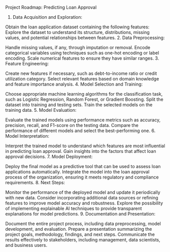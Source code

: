 Project Roadmap: Predicting Loan Approval
1. Data Acquisition and Exploration:

Obtain the loan application dataset containing the following features:
Explore the dataset to understand its structure, distributions, missing values, and potential relationships between features.
2. Data Preprocessing:

Handle missing values, if any, through imputation or removal.
Encode categorical variables using techniques such as one-hot encoding or label encoding.
Scale numerical features to ensure they have similar ranges.
3. Feature Engineering:

Create new features if necessary, such as debt-to-income ratio or credit utilization category.
Select relevant features based on domain knowledge and feature importance analysis.
4. Model Selection and Training:

Choose appropriate machine learning algorithms for the classification task, such as Logistic Regression, Random Forest, or Gradient Boosting.
Split the dataset into training and testing sets.
Train the selected models on the training data.
5. Model Evaluation:

Evaluate the trained models using performance metrics such as accuracy, precision, recall, and F1-score on the testing data.
Compare the performance of different models and select the best-performing one.
6. Model Interpretation:

Interpret the trained model to understand which features are most influential in predicting loan approval.
Gain insights into the factors that affect loan approval decisions.
7. Model Deployment:

Deploy the final model as a predictive tool that can be used to assess loan applications automatically.
Integrate the model into the loan approval process of the organization, ensuring it meets regulatory and compliance requirements.
8. Next Steps:

Monitor the performance of the deployed model and update it periodically with new data.
Consider incorporating additional data sources or refining features to improve model accuracy and robustness.
Explore the possibility of implementing explainable AI techniques to provide transparent explanations for model predictions.
9. Documentation and Presentation:

Document the entire project process, including data preprocessing, model development, and evaluation.
Prepare a presentation summarizing the project goals, methodology, findings, and next steps.
Communicate the results effectively to stakeholders, including management, data scientists, and business users.

